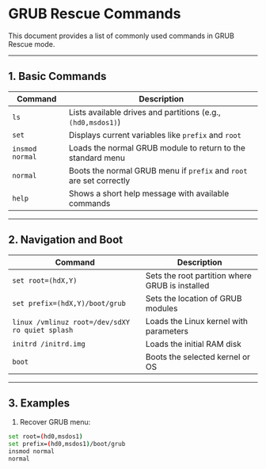 # GRUB Rescue Commands

This document provides a list of commonly used commands in GRUB Rescue mode.

---

## 1. Basic Commands

| Command       | Description |
|---------------|-------------|
| `ls`          | Lists available drives and partitions (e.g., `(hd0,msdos1)`) |
| `set`         | Displays current variables like `prefix` and `root` |
| `insmod normal` | Loads the normal GRUB module to return to the standard menu |
| `normal`      | Boots the normal GRUB menu if `prefix` and `root` are set correctly |
| `help`        | Shows a short help message with available commands |

---

## 2. Navigation and Boot

| Command             | Description |
|--------------------|-------------|
| `set root=(hdX,Y)`  | Sets the root partition where GRUB is installed |
| `set prefix=(hdX,Y)/boot/grub` | Sets the location of GRUB modules |
| `linux /vmlinuz root=/dev/sdXY ro quiet splash` | Loads the Linux kernel with parameters |
| `initrd /initrd.img` | Loads the initial RAM disk |
| `boot`              | Boots the selected kernel or OS |

---

## 3. Examples

1. Recover GRUB menu:
```bash
set root=(hd0,msdos1)
set prefix=(hd0,msdos1)/boot/grub
insmod normal
normal

